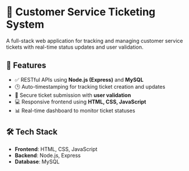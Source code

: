 # 🎫 Customer Service Ticketing System

A full-stack web application for tracking and managing customer service tickets with real-time status updates and user validation.

## 🚀 Features

- ✅ RESTful APIs using **Node.js (Express)** and **MySQL**
- 🕒 Auto-timestamping for tracking ticket creation and updates
- 👤 Secure ticket submission with **user validation**
- 💻 Responsive frontend using **HTML, CSS, JavaScript**
- 📊 Real-time dashboard to monitor ticket statuses

## 🛠️ Tech Stack

- **Frontend**: HTML, CSS, JavaScript
- **Backend**: Node.js, Express
- **Database**: MySQL
